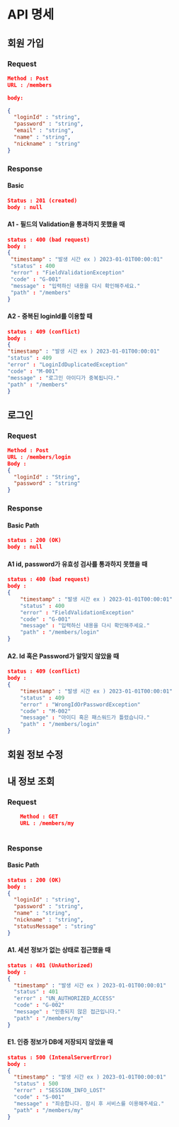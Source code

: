 


# API 명세


## 회원 가입

### Request

```json
Method : Post
URL : /members

body:

{
  "loginId" : "string",
  "password" : "string",
  "email" : "string",
  "name" : "string",
  "nickname" : "string"
}

```

### Response

#### Basic
```json
Status : 201 (created)
body : null
```


#### A1 - 필드의 Validation을 통과하지 못했을 때
```json
status : 400 (bad request)
body : 
{
 "timestamp" : "발생 시간 ex ) 2023-01-01T00:00:01"
 "status" : 400
 "error" : "FieldValidationException"
 "code" : "G-001"
 "message" : "입력하신 내용을 다시 확인해주세요."
 "path" : "/members"
}

```

#### A2 - 중복된 loginId를 이용할 때
```json
status : 409 (conflict)
body :
{
"timestamp" : "발생 시간 ex ) 2023-01-01T00:00:01"
"status" : 409
"error" : "LoginIdDuplicatedException"
"code" : "M-001"
"message" : "로그인 아이디가 중복됩니다."
"path" : "/members"
}
```



## 로그인

### Request
```json
Method : Post
URL : /members/login
Body : 
{
  "loginId" : "String",
  "password" : "string"
}

```

### Response

#### Basic Path

```json
status : 200 (OK)
body : null
```

#### A1 id, password가 유효성 검사를 통과하지 못했을 때
```json
status : 400 (bad request)
body :
{
    "timestamp" : "발생 시간 ex ) 2023-01-01T00:00:01"
    "status" : 400
    "error" : "FieldValidationException"
    "code" : "G-001"
    "message" : "입력하신 내용을 다시 확인해주세요."
    "path" : "/members/login"
}

```


#### A2. Id 혹은 Password가 알맞지 않았을 때 

```json
status : 409 (conflict)
body :
{
    "timestamp" : "발생 시간 ex ) 2023-01-01T00:00:01"
    "status" : 409
    "error" : "WrongIdOrPasswordException"
    "code" : "M-002"
    "message" : "아이디 혹은 패스워드가 틀렸습니다."
    "path" : "/members/login"
}

```



## 회원 정보 수정






## 내 정보 조회

### Request
```json
    Method : GET
    URL : /members/my
    
```

### Response

#### Basic Path

```json
status : 200 (OK)
body :
{
  "loginId" : "string",
  "password" : "string",
  "name" : "string",
  "nickname" : "string",
  "statusMessage" : "string"
}

```

#### A1. 세션 정보가 없는 상태로 접근했을 때

```json
status : 401 (UnAuthorized)
body :
{
  "timestamp" : "발생 시간 ex ) 2023-01-01T00:00:01"
  "status" : 401
  "error" : "UN_AUTHORIZED_ACCESS"
  "code" : "G-002"
  "message" : "인증되지 않은 접근입니다."
  "path" : "/members/my"
}

```



#### E1. 인증 정보가 DB에 저장되지 않았을 때

```json
status : 500 (IntenalServerError)
body :
{
  "timestamp" : "발생 시간 ex ) 2023-01-01T00:00:01"
  "status" : 500
  "error" : "SESSION_INFO_LOST"
  "code" : "S-001"
  "message" : "죄송합니다. 잠시 후 서비스를 이용해주세요."
  "path" : "/members/my"
}

```


